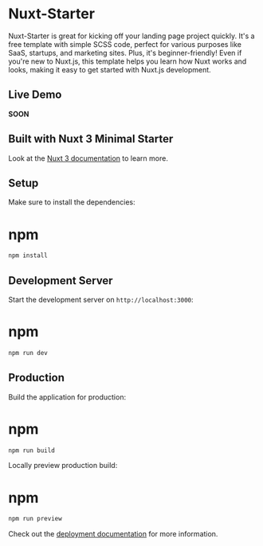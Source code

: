 # Nuxt-Starter

Nuxt-Starter is great for kicking off your landing page project quickly. It's a free template with simple SCSS code, perfect for various purposes like SaaS, startups, and marketing sites. Plus, it's beginner-friendly! Even if you're new to Nuxt.js, this template helps you learn how Nuxt works and looks, making it easy to get started with Nuxt.js development.

## Live Demo

**SOON**

## Built with Nuxt 3 Minimal Starter

Look at the [Nuxt 3 documentation](https://nuxt.com/docs/getting-started/introduction) to learn more.

## Setup

Make sure to install the dependencies:

# npm
```bash
npm install
```

## Development Server

Start the development server on `http://localhost:3000`:

# npm
```bash
npm run dev
```

## Production

Build the application for production:

# npm
```bash
npm run build
```

Locally preview production build:

# npm
```bash
npm run preview
```

Check out the [deployment documentation](https://nuxt.com/docs/getting-started/deployment) for more information.
